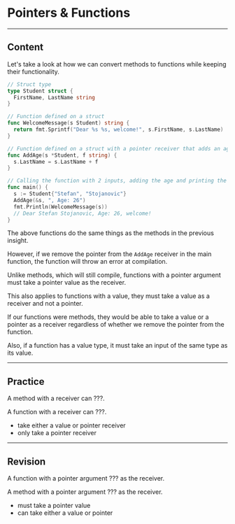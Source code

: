 ﻿---
author: Stefan-Stojanovic

aspects:
  - workout

type: normal

category: how-to

---

# Pointers & Functions

---
## Content

Let's take a look at how we can convert methods to functions while keeping their functionality.

```go
// Struct type
type Student struct {
  FirstName, LastName string
}

// Function defined on a struct
func WelcomeMessage(s Student) string {
  return fmt.Sprintf("Dear %s %s, welcome!", s.FirstName, s.LastName)
}

// Function defined on a struct with a pointer receiver that adds an age after the last name
func AddAge(s *Student, f string) {
  s.LastName = s.LastName + f
}

// Calling the function with 2 inputs, adding the age and printing the result
func main() {
  s := Student{"Stefan", "Stojanovic"}
  AddAge(&s, ", Age: 26")
  fmt.Println(WelcomeMessage(s))
  // Dear Stefan Stojanovic, Age: 26, welcome!
}

```

The above functions do the same things as the methods in the previous insight.

However, if we remove the pointer from the `AddAge` receiver in the main function, the function will throw an error at compilation.

Unlike methods, which will still compile, functions with a pointer argument must take a pointer value as the receiver.

This also applies to functions with a value, they must take a value as a receiver and not a pointer. 

If our functions were methods, they would be able to take a value or a pointer as a receiver regardless of whether we remove the pointer from the function.

Also, if a function has a value type, it must take an input of the same type as its value.

---
## Practice

A method with a receiver can ???.

A function with a receiver can ???.

- take either a value or pointer receiver
- only take a pointer receiver

---
## Revision

A function with a pointer argument ??? as the receiver.

A method with a pointer argument ??? as the receiver.

- must take a pointer value
- can take either a value or pointer